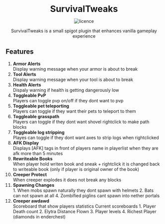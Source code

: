 <div align="center">
<h1 style="margin: 0px;font-weight: 700;font-family:-apple-system,BlinkMacSystemFont,Segoe UI,Helvetica,Arial,sans-serif,Apple Color Emoji,Segoe UI Emoji">SurvivalTweaks</h1>

![licence](https://img.shields.io/badge/License-MIT-brightgreen)

SurvivalTweaks is a small spigot plugin that enhances vanilla gameplay experience

</div>

## Features
1. <h4 style="margin:0px">Armor Alerts</h4>
   Display warning message when your armor is about to break
2. <h4 style="margin:0px">Tool Alerts</h4>
   Display warning message when your tool is about to break
3. <h4 style="margin:0px">Health Alerts</h4>
   Dispaly warning if health is getting dangerously low
4. <h4 style="margin:0px">Toggleable PvP</h4>
   Players can toggle pvp on/off if they dont want to pvp
5. <h4 style="margin:0px">Toggleable pet teleporting</h4>
   Players can toggle if they want their pets to teleport to them
6. <h4 style="margin:0px">Toggleable grasspath</h4>
   Players can toggle if they dont want shovel rightclick to make path blocks
7. <h4 style="margin:0px">Toggleable log stripping</h4>
   Playes can toggle if they dont want axes to strip logs when rightclicked
8. <h4 style="margin:0px">AFK Display</h4>
   Displays [AFK] tags in front of players name in playerlist when they are afk more than 5 minutes
9. <h4 style="margin:0px">Rewriteable Books</h4>
   When player hold writen book and sneak + rightclick it is changed back to writeable book (only if player is original owner of the book)
10. <h4 style="margin:0px">Creeper Protect</h4>
    When creeper explodes it does not break any blocks
11. <h4 style="margin:0px">Spawning Changes</h4>
    1. When mobs spawn naturally they dont spawn with helmets    
    2. Bats can not spawn at all    
    4. Zombified piglins cant spawn into nether portals    
12. <h4 style="margin:0px">Creeper awdawd</h4>
    Scoreboard that show players statistics    
    Current scoreboards    
    1. Player Death count    
    2. Elytra Distance Flown    
    3. Player levels    
    4. Richest Player (diamonds in enderchest)    
   
